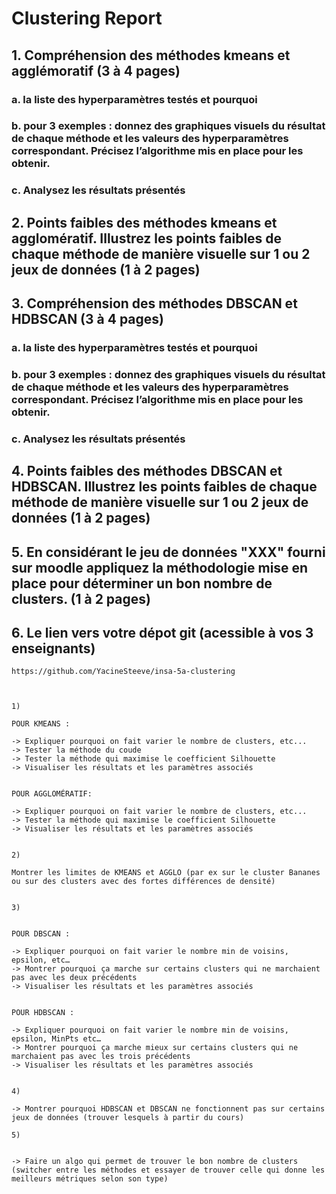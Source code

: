 # Clustering Report

## 1. Compréhension des méthodes kmeans et agglémoratif (3 à 4 pages)

### a. la liste des hyperparamètres testés et pourquoi

### b. pour 3 exemples : donnez des graphiques visuels du résultat de chaque méthode et les valeurs des hyperparamètres correspondant. Précisez l’algorithme mis en place pour les obtenir.

### c. Analysez les résultats présentés

## 2. Points faibles des méthodes kmeans et agglomératif. Illustrez les points faibles de chaque méthode de manière visuelle sur 1 ou 2 jeux de données (1 à 2 pages)

## 3. Compréhension des méthodes DBSCAN et HDBSCAN (3 à 4 pages)

### a. la liste des hyperparamètres testés et pourquoi

### b. pour 3 exemples : donnez des graphiques visuels du résultat de chaque méthode et les valeurs des hyperparamètres correspondant. Précisez l’algorithme mis en place pour les obtenir.

### c. Analysez les résultats présentés

## 4. Points faibles des méthodes DBSCAN et HDBSCAN. Illustrez les points faibles de chaque méthode de manière visuelle sur 1 ou 2 jeux de données (1 à 2 pages)

## 5. En considérant le jeu de données "XXX" fourni sur moodle appliquez la méthodologie mise en place pour déterminer un bon nombre de clusters. (1 à 2 pages)

## 6. Le lien vers votre dépot git (acessible à vos 3 enseignants)

```
https://github.com/YacineSteeve/insa-5a-clustering
```






````


1)

POUR KMEANS : 

-> Expliquer pourquoi on fait varier le nombre de clusters, etc...
-> Tester la méthode du coude
-> Tester la méthode qui maximise le coefficient Silhouette
-> Visualiser les résultats et les paramètres associés
 

POUR AGGLOMÉRATIF:

-> Expliquer pourquoi on fait varier le nombre de clusters, etc...
-> Tester la méthode qui maximise le coefficient Silhouette
-> Visualiser les résultats et les paramètres associés


2)

Montrer les limites de KMEANS et AGGLO (par ex sur le cluster Bananes ou sur des clusters avec des fortes différences de densité)


3)


POUR DBSCAN : 

-> Expliquer pourquoi on fait varier le nombre min de voisins, epsilon, etc…
-> Montrer pourquoi ça marche sur certains clusters qui ne marchaient pas avec les deux précédents
-> Visualiser les résultats et les paramètres associés


POUR HDBSCAN : 

-> Expliquer pourquoi on fait varier le nombre min de voisins, epsilon, MinPts etc…
-> Montrer pourquoi ça marche mieux sur certains clusters qui ne marchaient pas avec les trois précédents
-> Visualiser les résultats et les paramètres associés


4)

-> Montrer pourquoi HDBSCAN et DBSCAN ne fonctionnent pas sur certains jeux de données (trouver lesquels à partir du cours)

5)


-> Faire un algo qui permet de trouver le bon nombre de clusters (switcher entre les méthodes et essayer de trouver celle qui donne les meilleurs métriques selon son type)
```` 

